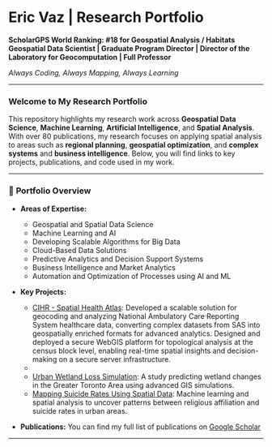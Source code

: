 # Eric Vaz | Research Portfolio

**ScholarGPS World Ranking: #18 for Geospatial Analysis / Habitats**  
**Geospatial Data Scientist | Graduate Program Director | Director of the Laboratory for Geocomputation | Full Professor**

*Always Coding, Always Mapping, Always Learning*

---

### Welcome to My Research Portfolio

This repository highlights my research work across **Geospatial Data Science**, **Machine Learning**, **Artificial Intelligence**, and **Spatial Analysis**. With over 80 publications, my research focuses on applying spatial analysis to areas such as **regional planning**, **geospatial optimization**, and **complex systems** and **business intelligence**. Below, you will find links to key projects, publications, and code used in my work.

---

### 📂 **Portfolio Overview**

- **Areas of Expertise:**
  - Geospatial and Spatial Data Science
  - Machine Learning and AI
  - Developing Scalable Algorithms for Big Data
  - Cloud-Based Data Solutions
  - Predictive Analytics and Decision Support Systems
  - Business Intelligence and Market Analytics
  - Automation and Optimization of Processes using AI and ML
  
- **Key Projects:**
  - [CIHR - Spatial Health Atlas](link-to-repo): Developed a scalable solution for geocoding and analyzing National Ambulatory Care Reporting System healthcare data, converting complex datasets from SAS into geospatially enriched formats for advanced analytics. Designed and deployed a secure WebGIS platform for topological analysis at the census block level, enabling real-time spatial insights and decision-making on a secure server infrastructure.
  - 
  - [Urban Wetland Loss Simulation](link-to-repo): A study predicting wetland changes in the Greater Toronto Area using advanced GIS simulations.
  - [Mapping Suicide Rates Using Spatial Data](link-to-repo): Machine learning and spatial analysis to uncover patterns between religious affiliation and suicide rates in urban areas.

- **Publications:**
  You can find my full list of publications on [Google Scholar](https://scholar.google.com/citations?user=EfpbSEYAAAAJ&hl=en)

---
